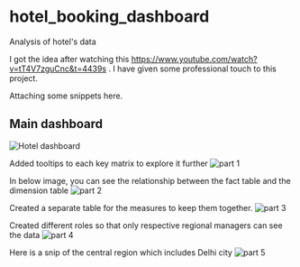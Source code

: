 # hotel_booking_dashboard
Analysis of hotel's data

I got the idea after watching this https://www.youtube.com/watch?v=tT4V7zguCnc&t=4439s . I have given some professional touch to this project.

Attaching some snippets here.

## Main dashboard 
![Hotel  dashboard](https://github.com/ramashish786/hotel_booking_dashboard/assets/55800734/37edc4ad-7472-4409-91dd-aea405926721)

Added tooltips to each key matrix to explore it further 
![part 1](https://github.com/ramashish786/hotel_booking_dashboard/assets/55800734/af2033cd-f10c-4bf1-8661-c7d998324ef0)

In below image, you can see the relationship between the fact table and the dimension table
![part 2](https://github.com/ramashish786/hotel_booking_dashboard/assets/55800734/c4144e52-05dd-4314-bfcf-a19e523a6f61)

 Created a separate table for the measures to keep them together. 
![part 3](https://github.com/ramashish786/hotel_booking_dashboard/assets/55800734/fca23e0a-508f-434d-a185-5d1a2b4cf8a9)


Created different roles so that only respective regional managers can see the data 
![part 4](https://github.com/ramashish786/hotel_booking_dashboard/assets/55800734/ccb093d4-07a1-4410-af6b-8e0035b6ec1c)

Here is a snip of the central region which includes Delhi city
![part 5](https://github.com/ramashish786/hotel_booking_dashboard/assets/55800734/a9cb59a7-007f-4da3-b35b-70b22d34f915)







